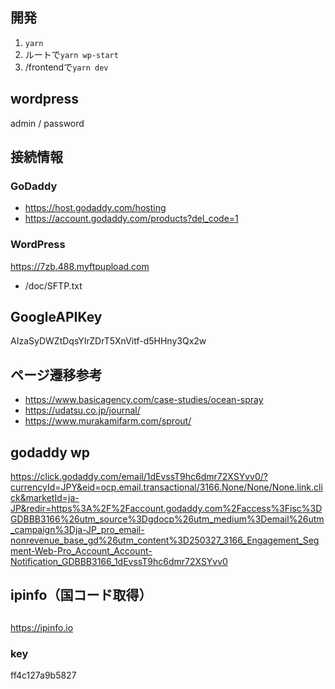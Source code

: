 ## 開発
1. `yarn`
1. ルートで`yarn wp-start`
1. /frontendで`yarn dev`

## wordpress
admin / password

## 接続情報

### GoDaddy
- https://host.godaddy.com/hosting
- https://account.godaddy.com/products?del_code=1

### WordPress
https://7zb.488.myftpupload.com
- /doc/SFTP.txt

## GoogleAPIKey
AIzaSyDWZtDqsYIrZDrT5XnVitf-d5HHny3Qx2w

## ページ遷移参考
- https://www.basicagency.com/case-studies/ocean-spray
- https://udatsu.co.jp/journal/
- https://www.murakamifarm.com/sprout/

## godaddy wp
https://click.godaddy.com/email/1dEvssT9hc6dmr72XSYvv0/?currencyId=JPY&eid=ocp.email.transactional/3166.None/None/None.link.click&marketId=ja-JP&redir=https%3A%2F%2Faccount.godaddy.com%2Faccess%3Fisc%3DGDBBB3166%26utm_source%3Dgdocp%26utm_medium%3Demail%26utm_campaign%3Dja-JP_pro_email-nonrevenue_base_gd%26utm_content%3D250327_3166_Engagement_Segment-Web-Pro_Account_Account-Notification_GDBBB3166_1dEvssT9hc6dmr72XSYvv0


## ipinfo（国コード取得）
##
https://ipinfo.io

### key
ff4c127a9b5827